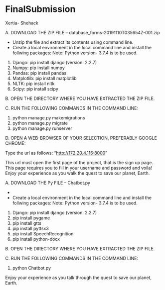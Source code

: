 # FinalSubmission
Xertia- Shehack

A.  DOWNLOAD THE ZIP  FILE – database_forms-20191110T035654Z-001.zip

- Unzip the file and extract its contents using command line.
- Create a local environment in the local command line and install the follwing packages:
Note: Python version- 3.7.4 is to be used.
1. Django: pip install django (version: 2.2.7)
2.  Numpy: pip install numpy
3. Pandas: pip install pandas
4. Matplotlib: pip install matplotlib
5.  NLTK: pip install nltk
6. Scipy: pip install scipy

B. OPEN THE DIRECTORY WHERE YOU HAVE EXTRACTED THE ZIP FILE.

C. RUN THE FOLLOWING COMMANDS IN THE COMMAND LINE:

1. python manage.py makemigrations
2. python manage.py migrate
3. python manage.py runserver

D. OPEN A WEB-BROWSER OF YOUR SELECTION, PREFERABLY GOOGLE CHROME:

Type the url as follows: “http://172.20.4.116:8000"

This url must open the first page of the project, that is the sign up page. This page requires you to fill in your username and password and voila!
Enjoy your experience as you walk the quest to save our planet, Earth.



A.  DOWNLOAD THE Py FILE – Chatbot.py

- 
- Create a local environment in the local command line and install the follwing packages:
Note: Python version- 3.7.4 is to be used.
1. Django: pip install django (version: 2.2.7)
2. pip install pygame
3. pip install gtts
4. pip install pyttsx3
5. pip install SpeechRecognition
6. pip install python-docx


B. OPEN THE DIRECTORY WHERE YOU HAVE EXTRACTED THE ZIP FILE.

C. RUN THE FOLLOWING COMMANDS IN THE COMMAND LINE:

1. python Chatbot.py



Enjoy your experience as you talk through the quest to save our planet, Earth.
